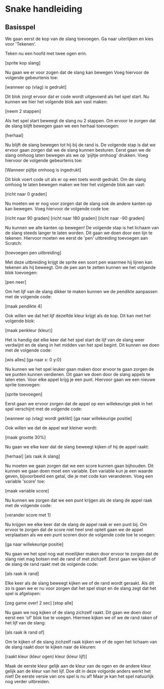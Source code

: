 # Snake handleiding 

## Basisspel
We gaan eerst de kop van de slang toevoegen. Ga naar uiterlijken en kies voor 'Tekenen'.

Teken nu een hoofd met twee ogen erin.

[sprite kop slang]

Nu gaan we er voor zogen dat de slang kan bewegen Voeg hiervoor de volgende gebeurtenis toe:

[wanneer op (vlag) is gedrukt]

Dit blok zorgt ervoor dat er code wordt uitgevoerd als het spel start. Nu kunnen we hier het volgende blok aan vast maken:

[neem 2 stappen]

Als het spel start beweegt de slang nu 2 stappen. Om ervoor te zorgen dat de slang blijft bewegen gaan we een herhaal toevoegen:

[herhaal]

Nu blijft de slang bewegen tot hij bij de rand is. De volgende stap is dat we ervoor gaan zorgen dat we de slang kunnen besturen. Eerst gaan we de slang omhoog laten bewegen als we op 'pijltje omhoog' drukken. Voeg hiervoor de volgende gebeurtenis toe:

[Wanneer pijltje omhoog is ingedrukt]

Dit blok voert code uit als er op een toets wordt gedrukt. Om de slang omhoog te laten bewegen maken we hier het volgende blok aan vast:

[richt naar 0 graden]

Nu moeten we er nog voor zorgen dat de slang ook de andere kanten op kan bewegen. Voeg hiervoor de volgende code toe:

[richt naar 90 graden]
[richt naar 180 graden]
[richt naar -90 graden]

Nu kunnen we alle kanten op bewegen! De volgende stap is het lichaam van de slang steeds langer te laten worden. Dit gaan we doen door een lijn te tekenen. Hiervoor moeten we eerst de 'pen' uitbreiding toevoegen aan Scratch:

[toevoegen pen uitbreiding]

Met deze uitbreiding krijgt de sprite een soort pen waarmee hij lijnen kan tekenen als hij beweegt. Om de pen aan te zetten kunnen we het volgende blok toevoegen:

[pen neer]

Om het lijf van de slang dikker te maken kunnen we de pendikte aanpassen met de volgende code:

[maak pendikte 4]

Ook willen we dat het lijf dezelfde kleur krijgt als de kop. Dit kan met het volgende blok:

[maak penkleur (kleur)]

Het is handig dat elke keer dat het spel start de lijf van de slang weer verdwijnt en de slang in het midden van het spel begint. Dit kunnen we doen met de volgende code:

[wis alles]
[ga naar x: 0 y:0]

Nu kunnen we het spel leuker gaan maken door ervoor te gaan zorgen de we punten kunnen verdienen. Dit gaan we doen door de slang appels te laten eten. Voor elke appel krijg je een punt. Hiervoor gaan we een nieuwe sprite toevoegen:

[sprite toevoegen]

Eerst gaan we ervoor zorgen dat de appel op een willekeurige plek in het spel verschijnt met de volgende code:

[wanneer op (vlag) wordt geklikt]
[ga naar willekeurige positie]

Ook willen we dat de appel wat kleiner wordt:

[maak grootte 30%]

Nu gaan we elke keer dat de slang beweegt kijken of hij de appel raakt:

[herhaal]
[als raak ik slang]

Nu moeten we gaan zorgen dat we een score kunnen gaan bijhouden. Dit kunnen we gaan doen moet een variable. Een variable kun je een waarde geven, bijvoorbeeld een getal, die je met code kan veranderen. Voeg een variable 'score' toe:

[maak variable score]

Nu kunnen we zorgen dat we een punt krijgen als de slang de appel raak met de volgende code:

[verander score met 1]

Nu krijgen we elke keer dat de slang de appel raak er een punt bij. Om ervoor te zorgen dat de score niet heel snel optelt gaan we de appel verplaatsen als we een punt scoren door de volgende code toe te voegen:

[ga naar willekeurige positie]

Nu gaan we het spel nog wat moeilijker maken door ervoor te zorgen dat de slang niet mag botsen met de rand of met zichzelf. Eerst gaan we kijken of de slang de rand raakt met de volgende code:

[als raak ik rand]

Elke keer als de slang beweegt kijken we of de rand wordt geraakt. Als dit zo is gaan we er nu voor zorgen dat het spel stopt en de slang zegt dat het spel is afgelopen:

[zeg game over! 2 sec]
[stop alle]

Nu gaan we nog kijken of de slang zichzelf raakt. Dit gaan we doen door eerst een 'of' blok toe te voegen. Hiermee kijken we of we de rand raken of het lijf van de slang:

[als raak ik rand of]

Om te kijken of de slang zichzelf raak kijken we of de ogen het lichaam van de slang raakt door te kijken naar de kleuren:

[raakt kleur (kleur ogen) kleur (kleur lijf)]

Maak de eerste kleur gelijk aan de kleur van de ogen en de andere kleur gelijk aan de kleur van het lijf. Doe dit in deze volgorde anders werkt het niet! De eerste versie van ons spel is nu af! Maar je kan het spel natuurlijk nog verder uitbreiden.
